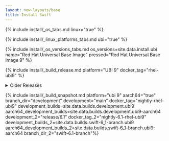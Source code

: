 ```yaml
---
layout: new-layouts/base
title: Install Swift
---
```


{% include install/_os_tabs.md linux="true" %}

{% include install/_linux_platforms_tabs.md ubi="true" %}

{% include install/_os_versions_tabs.md os_versions=site.data.install.ubi  name="Red Hat Universal Base Image" pressed="Red Hat Universal Base Image 9" %}

{% include install/_build_release.md platform="UBI 9" docker_tag="rhel-ubi9" %}

<details class="download" style="margin-bottom: 0;">
  <summary>Older Releases</summary>
  {% include install/_older-releases.md platform="Red Hat Universal Base Image 9" %}
</details>

{% include install/_build_snapshot.md platform="ubi 9"
aarch64="true"
branch_dir="development"
development="main"
docker_tag="nightly-rhel-ubi9"
development_builds=site.data.builds.development.ubi9
aarch64_development_builds=site.data.builds.development.ubi9-aarch64
development_2="release/6.1"
docker_tag_2="nightly-6.1-rhel-ubi9"
development_builds_2=site.data.builds.swift-6_1-branch.ubi9 aarch64_development_builds_2=site.data.builds.swift-6_1-branch.ubi9-aarch64
branch_dir_2="swift-6.1-branch"%}

